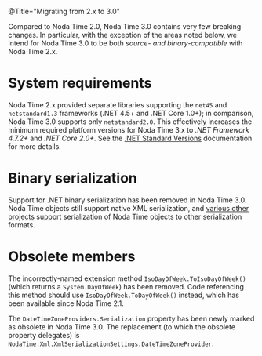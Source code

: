 @Title="Migrating from 2.x to 3.0"

Compared to Noda Time 2.0, Noda Time 3.0 contains very few breaking changes. In particular, with the exception of the areas
noted below, we intend for Noda Time 3.0 to be both *source- and binary-compatible* with Noda Time 2.x.

System requirements
====

Noda Time 2.x provided separate libraries supporting the `net45` and `netstandard1.3` frameworks (.NET 4.5+ and .NET Core 1.0+);
in comparison, Noda Time 3.0 supports only `netstandard2.0`. This effectively increases the minimum required platform versions for
Noda Time 3.x to *.NET Framework 4.7.2+* and *.NET Core 2.0+*.  See the [.NET Standard
Versions](https://github.com/dotnet/standard/blob/master/docs/versions.md) documentation for more details.

Binary serialization
====

Support for .NET binary serialization has been removed in Noda Time 3.0. Noda Time objects still support native XML serialization,
and [various other projects](https://nodatime.org/serialization/api/) support serialization of Noda Time objects to other
serialization formats.

Obsolete members
====

The incorrectly-named extension method `IsoDayOfWeek.ToIsoDayOfWeek()` (which returns a `System.DayOfWeek`) has been removed. Code
referencing this method should use `IsoDayOfWeek.ToDayOfWeek()` instead, which has been available since Noda Time 2.1.

The `DateTimeZoneProviders.Serialization` property has been newly marked as obsolete in Noda Time 3.0. The replacement (to which
the obsolete property delegates) is `NodaTime.Xml.XmlSerializationSettings.DateTimeZoneProvider`.
